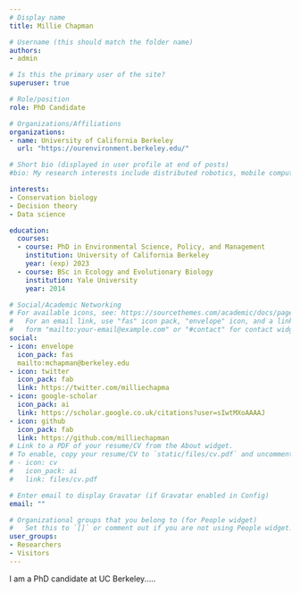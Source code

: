 ```yaml
---
# Display name
title: Millie Chapman

# Username (this should match the folder name)
authors:
- admin

# Is this the primary user of the site?
superuser: true

# Role/position
role: PhD Candidate

# Organizations/Affiliations
organizations:
- name: University of California Berkeley
  url: "https://ourenvironment.berkeley.edu/"

# Short bio (displayed in user profile at end of posts)
#bio: My research interests include distributed robotics, mobile computing and programmable matter.

interests:
- Conservation biology
- Decision theory
- Data science

education:
  courses:
  - course: PhD in Environmental Science, Policy, and Management
    institution: University of California Berkeley
    year: (exp) 2023
  - course: BSc in Ecology and Evolutionary Biology
    institution: Yale University
    year: 2014

# Social/Academic Networking
# For available icons, see: https://sourcethemes.com/academic/docs/page-builder/#icons
#   For an email link, use "fas" icon pack, "envelope" icon, and a link in the
#   form "mailto:your-email@example.com" or "#contact" for contact widget.
social:
- icon: envelope
  icon_pack: fas
  mailto:mchapman@berkeley.edu
- icon: twitter
  icon_pack: fab
  link: https://twitter.com/milliechapma
- icon: google-scholar
  icon_pack: ai
  link: https://scholar.google.co.uk/citations?user=sIwtMXoAAAAJ
- icon: github
  icon_pack: fab
  link: https://github.com/milliechapman
# Link to a PDF of your resume/CV from the About widget.
# To enable, copy your resume/CV to `static/files/cv.pdf` and uncomment the lines below.
# - icon: cv
#   icon_pack: ai
#   link: files/cv.pdf

# Enter email to display Gravatar (if Gravatar enabled in Config)
email: ""

# Organizational groups that you belong to (for People widget)
#   Set this to `[]` or comment out if you are not using People widget.
user_groups:
- Researchers
- Visitors
---
```


I am a PhD candidate at UC Berkeley.....
